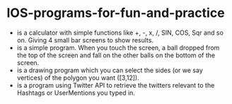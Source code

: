 # IOS-programs-for-fun-and-practice

* <RPNCalc> is a calculator with simple functions like +, -, x, /, SIN, COS, Sqr and so on. Giving 4 small bar screens to show results.
* <GravityBubbles> is a simple program. When you touch the screen, a ball dropped from the top of the screen and fall on the other balls on the bottom of the screen.
* <PolygonDrawerAndSelector> is a drawing program which you can select the sides (or we say vertices) of the polygon you want ([3,12]).
* <Twitter-HashTag> is a program using Twitter API to retrieve the twitters relevant to the Hashtags or UserMentions you typed in. 